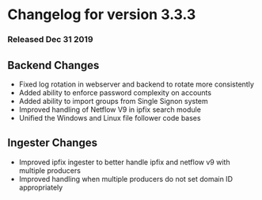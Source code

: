 # Changelog for version 3.3.3
  
### Released Dec 31 2019

## Backend Changes
* Fixed log rotation in webserver and backend to rotate more consistently
* Added ability to enforce password complexity on accounts
* Added ability to import groups from Single Signon system
* Improved handling of Netflow V9 in ipfix search module
* Unified the Windows and Linux file follower code bases

## Ingester Changes
* Improved ipfix ingester to better handle ipfix and netflow v9 with multiple producers
 * Improved handling when multiple producers do not set domain ID appropriately
